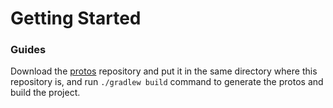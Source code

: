 # Getting Started

### Guides
Download the [protos](https://github.com/bootapp/protos) repository and put it in the same directory where this repository is, and run
`./gradlew build` command to generate the protos and build the project.

